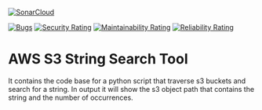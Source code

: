 [![SonarCloud](https://sonarcloud.io/images/project_badges/sonarcloud-black.svg)](https://sonarcloud.io/summary/new_code?id=aliartiza75_s3-string-search-tool)

[![Bugs](https://sonarcloud.io/api/project_badges/measure?project=aliartiza75_s3-string-search-tool&metric=bugs)](https://sonarcloud.io/summary/new_code?id=aliartiza75_s3-string-search-tool)
[![Security Rating](https://sonarcloud.io/api/project_badges/measure?project=aliartiza75_s3-string-search-tool&metric=security_rating)](https://sonarcloud.io/summary/new_code?id=aliartiza75_s3-string-search-tool)
[![Maintainability Rating](https://sonarcloud.io/api/project_badges/measure?project=aliartiza75_s3-string-search-tool&metric=sqale_rating)](https://sonarcloud.io/summary/new_code?id=aliartiza75_s3-string-search-tool)
[![Reliability Rating](https://sonarcloud.io/api/project_badges/measure?project=aliartiza75_s3-string-search-tool&metric=reliability_rating)](https://sonarcloud.io/summary/new_code?id=aliartiza75_s3-string-search-tool)

# AWS S3 String Search Tool
It contains the code base for a python script that traverse s3 buckets and search for a string. In output it will show the s3 object path that contains the string and the number of occurrences.
